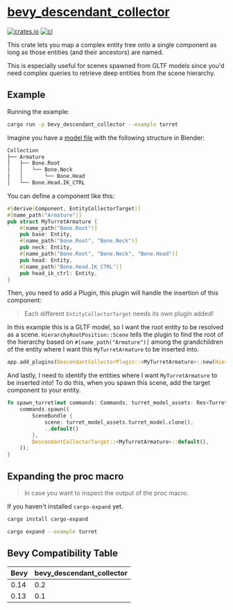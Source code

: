 # [bevy\_descendant\_collector](https://github.com/AlexAegis/bevy_descendant_collector)

[![crates.io](https://img.shields.io/crates/v/bevy_descendant_collector.svg)](https://crates.io/crates/bevy_descendant_collector)
[![ci](https://github.com/AlexAegis/bevy_descendant_collector/actions/workflows/ci.yml/badge.svg)](https://github.com/AlexAegis/bevy_descendant_collector/actions/workflows/ci.yml)

This crate lets you map a complex entity tree onto a single component as long
as those entities (and their ancestors) are named.

This is especially useful for scenes spawned from GLTF models since you'd need
complex queries to retrieve deep entities from the scene hierarchy.

## Example

Running the example:

```sh
cargo run -p bevy_descendant_collector --example turret
```

Imagine you have a [model file](/crates/bevy_descendant_collector/assets/models/simple_turret.blend) with the
following structure in Blender:

```sh
Collection
├── Armature
│   ├── Bone.Root
│   │   └── Bone.Neck
│   │       └── Bone.Head
│   └── Bone.Head.IK_CTRL
```

You can define a component like this:

```rs
#[derive(Component, EntityCollectorTarget)]
#[name_path("Armature")]
pub struct MyTurretArmature {
	#[name_path("Bone.Root")]
	pub base: Entity,
	#[name_path("Bone.Root", "Bone.Neck")]
	pub neck: Entity,
	#[name_path("Bone.Root", "Bone.Neck", "Bone.Head")]
	pub head: Entity,
	#[name_path("Bone.Head.IK_CTRL")]
	pub head_ik_ctrl: Entity,
}
```

Then, you need to add a Plugin, this plugin will handle the insertion of this
component:

> Each different `EntityCollectorTarget` needs its own plugin added!

In this example this is a GLTF model, so I want the root entity to be resolved
as a scene. `HierarchyRootPosition::Scene` tells the plugin to find the root
of the hierarchy based on `#[name_path("Armature")]` among the grandchildren
of the entity where I want this `MyTurretArmature` to be inserted into.

```rs
app.add_plugins(DescendantCollectorPlugin::<MyTurretArmature>::new(HierarchyRootPosition::Scene));
```

And lastly, I need to identify the entities where I want `MyTurretArmature` to
be inserted into! To do this, when you spawn this scene, add the target
component to your entity.

```rs
fn spawn_turret(mut commands: Commands, turret_model_assets: Res<TurretModelAssets>) {
	commands.spawn((
		SceneBundle {
			scene: turret_model_assets.turret_model.clone(),
			..default()
		},
		DescendantCollectorTarget::<MyTurretArmature>::default(),
	));
}
```

## Expanding the proc macro

> In case you want to inspect the output of the proc macro.

If you haven't installed `cargo-expand` yet.

```sh
cargo install cargo-expand
```

```sh
cargo expand --example turret
```

## Bevy Compatibility Table

| Bevy | bevy\_descendant\_collector |
| ---- | ------------------------- |
| 0.14 | 0.2                       |
| 0.13 | 0.1                       |
